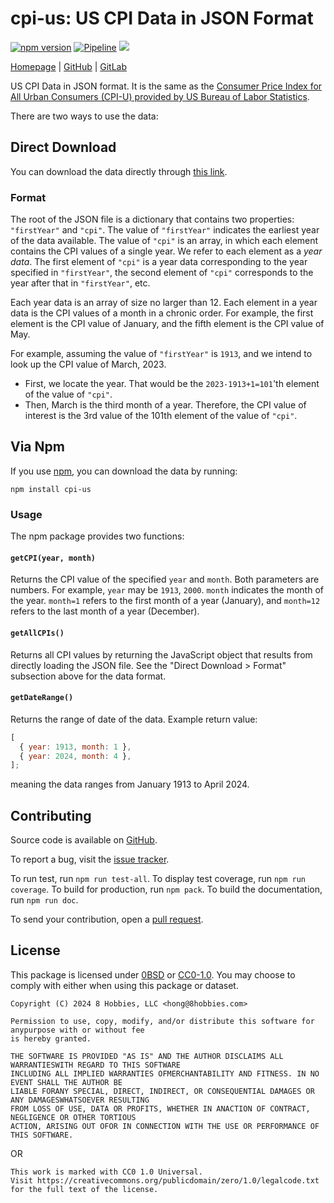 <!-- insert

---
title: "cpi-us: US CPI Data in JSON Format"
type: "_default"
layout: "single"
---

end_insert -->

<!-- Powered by https://cj.rs/riss -->
<!-- remove -->

# cpi-us: US CPI Data in JSON Format

<!-- end_remove -->

[![npm version](https://badge.fury.io/js/cpi-us.svg)](https://badge.fury.io/js/cpi-us)
[![Pipeline](https://github.com/8hobbies/cpi-us/actions/workflows/runtime.yml/badge.svg)](https://github.com/8hobbies/cpi-us/actions/workflows/runtime.yml)
[![](https://img.shields.io/badge/powered%20by-riss-lightgrey)](https://cj.rs/riss)

[Homepage](https://cpi-us.8credits.com) | [GitHub](https://github.com/8hobbies/cpi-us) | [GitLab](https://gitlab.com/8hobbies/cpi-us)

US CPI Data in JSON format. It is the same as the [Consumer Price Index for All Urban Consumers
(CPI-U) provided by US Bureau of Labor Statistics](https://data.bls.gov/timeseries/CUUR0000SA0).

There are two ways to use the data:

## Direct Download

You can download the data directly through [this link](https://cpi-us.8credits.com/data.json).

### Format

The root of the JSON file is a dictionary that contains two properties: `"firstYear"` and `"cpi"`.
The value of `"firstYear"` indicates the earliest year of the data available. The value of `"cpi"`
is an array, in which each element contains the CPI values of a single year. We refer to each
element as a _year data_. The first element of `"cpi"` is a year data corresponding to the year
specified in `"firstYear"`, the second element of `"cpi"` corresponds to the year after that in
`"firstYear"`, etc.

Each year data is an array of size no larger than 12. Each element in a year data is the CPI values
of a month in a chronic order. For example, the first element is the CPI value of January, and the
fifth element is the CPI value of May.

For example, assuming the value of `"firstYear"` is `1913`, and we intend to look up the CPI value
of March, 2023.

- First, we locate the year. That would be the `2023-1913+1=101`'th element of the value of `"cpi"`.
- Then, March is the third month of a year. Therefore, the CPI value of interest is the 3rd value of
  the 101th element of the value of `"cpi"`.

## Via Npm

If you use [npm][], you can download the data by running:

```
npm install cpi-us
```

### Usage

The npm package provides two functions:

#### `getCPI(year, month)`

Returns the CPI value of the specified `year` and `month`. Both parameters are numbers. For example,
`year` may be `1913`, `2000`. `month` indicates the month of the year. `month=1` refers to the first
month of a year (January), and `month=12` refers to the last month of a year (December).

#### `getAllCPIs()`

Returns all CPI values by returning the JavaScript object that results from directly loading the
JSON file. See the "Direct Download > Format" subsection above for the data format.

#### `getDateRange()`

Returns the range of date of the data. Example return value:

```js
[
  { year: 1913, month: 1 },
  { year: 2024, month: 4 },
];
```

meaning the data ranges from January 1913 to April 2024.

## Contributing

Source code is available on [GitHub][].

To report a bug, visit the [issue tracker][].

To run test, run `npm run test-all`. To display test coverage, run `npm run coverage`. To build for
production, run `npm pack`. To build the documentation, run `npm run doc`.

To send your contribution, open a [pull request][].

## License

This package is licensed under [0BSD][] or [CC0-1.0][]. You may choose to comply with either when
using this package or dataset.

    Copyright (C) 2024 8 Hobbies, LLC <hong@8hobbies.com>

    Permission to use, copy, modify, and/or distribute this software for anypurpose with or without fee
    is hereby granted.

    THE SOFTWARE IS PROVIDED "AS IS" AND THE AUTHOR DISCLAIMS ALL WARRANTIESWITH REGARD TO THIS SOFTWARE
    INCLUDING ALL IMPLIED WARRANTIES OFMERCHANTABILITY AND FITNESS. IN NO EVENT SHALL THE AUTHOR BE
    LIABLE FORANY SPECIAL, DIRECT, INDIRECT, OR CONSEQUENTIAL DAMAGES OR ANY DAMAGESWHATSOEVER RESULTING
    FROM LOSS OF USE, DATA OR PROFITS, WHETHER IN ANACTION OF CONTRACT, NEGLIGENCE OR OTHER TORTIOUS
    ACTION, ARISING OUT OFOR IN CONNECTION WITH THE USE OR PERFORMANCE OF THIS SOFTWARE.

OR

    This work is marked with CC0 1.0 Universal.
    Visit https://creativecommons.org/publicdomain/zero/1.0/legalcode.txt for the full text of the license.

[0BSD]: https://spdx.org/licenses/0BSD.html
[CC0-1.0]: https://spdx.org/licenses/CC0-1.0
[GitHub]: https://github.com/8hobbies/cpi-us
[issue tracker]: https://github.com/8hobbies/cpu-us/issues
[pull request]: https://github.com/8hobbies/cpi-us/pulls
[npm]: https://www.npmjs.com/
